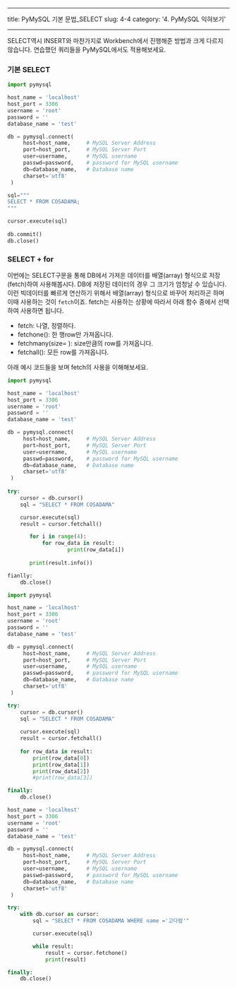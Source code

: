 ﻿---

title: PyMySQL 기본 문법_SELECT
slug: 4-4
category: '4. PyMySQL 익혀보기'

---

SELECT역시 INSERT와 마찬가지로 Workbench에서 진행해준 방법과 크게 다르지 않습니다. 연습했던 쿼리들을 PyMySQL에서도 적용해보세요.

### 기본 SELECT
```python
import pymysql

host_name = 'localhost'
host_port = 3306 
username = 'root'
password = ''
database_name = 'test'

db = pymysql.connect(
     host=host_name,     # MySQL Server Address
     port=host_port,     # MySQL Server Port
     user=username,      # MySQL username
     passwd=password,    # password for MySQL username
     db=database_name,   # Database name
     charset='utf8'
 )

sql="""
SELECT * FROM COSADAMA;
"""

cursor.execute(sql)
    
db.commit()
db.close()
```

### SELECT + for

이번에는 SELECT구문을 통해 DB에서 가져온 데이터를 배열(array) 형식으로 저장(fetch)하여 사용해봅시다. DB에 저장된 데이터의 경우 그 크기가 엄청날 수 있습니다. 이런 빅데이터를 빠르게 연산하기 위해서 배열(array) 형식으로 바꾸어 처리하곤 하며 이때 사용하는 것이 `fetch`이죠.  fetch는 사용하는 상황에 따라서 아래 함수 중에서 선택하여 사용하면 됩니다. 
	
-   fetch: 나열, 정렬하다.
-   fetchone(): 한 행row만 가져옵니다.
-   fetchmany(size= ): size만큼의 row를 가져옵니다.
-   fetchall(): 모든 row를 가져옵니다.
		
아래 예시 코드들을 보며 fetch의 사용을 이해해보세요. 

```python
import pymysql

host_name = 'localhost'
host_port = 3306 
username = 'root'
password = ''
database_name = 'test'

db = pymysql.connect(
     host=host_name,     # MySQL Server Address
     port=host_port,     # MySQL Server Port
     user=username,      # MySQL username
     passwd=password,    # password for MySQL username
     db=database_name,   # Database name
     charset='utf8'
 )
 
try:
	cursor = db.cursor()
	sql = "SELECT * FROM COSADAMA"

	cursor.execute(sql)
	result = cursor.fetchall()

       for i in range(4):
           for row_data in result:
                   print(row_data[i])
       
       print(result.info())

fianlly:
	db.close()
```

```python
import pymysql

host_name = 'localhost'
host_port = 3306
username = 'root'
password = ''
database_name = 'test'

db = pymysql.connect(
     host=host_name,     # MySQL Server Address
     port=host_port,     # MySQL Server Port
     user=username,      # MySQL username
     passwd=password,    # password for MySQL username
     db=database_name,   # Database name
     charset='utf8'
 )

try:
    cursor = db.cursor()
    sql = "SELECT * FROM COSADAMA"
    
    cursor.execute(sql)
    result = cursor.fetchall()
    
    for row_data in result:
        print(row_data[0])
        print(row_data[1])
        print(row_data[2])
        #print(row_data[3])

finally:
    db.close()
```

```python
host_name = 'localhost'
host_port = 3306
username = 'root'
password = ''
database_name = 'test'

db = pymysql.connect(
     host=host_name,     # MySQL Server Address
     port=host_port,     # MySQL Server Port
     user=username,      # MySQL username
     passwd=password,    # password for MySQL username
     db=database_name,   # Database name
     charset='utf8'
 )

try:
    with db.cursor as cursor:
        sql = "SELECT * FROM COSADAMA WHERE name ='고다람'"

        cursor.execute(sql)

        while result:
            result = cursor.fetchone()
            print(result)

finally:
    db.close()
```

